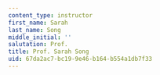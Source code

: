 ```yaml
---
content_type: instructor
first_name: Sarah
last_name: Song
middle_initial: ''
salutation: Prof.
title: Prof. Sarah Song
uid: 67da2ac7-bc19-9e46-b164-b554a1db7f33
---
```

